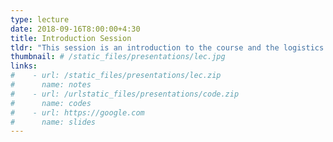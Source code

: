 ```yaml
---
type: lecture
date: 2018-09-16T8:00:00+4:30
title: Introduction Session
tldr: "This session is an introduction to the course and the logistics."
thumbnail: # /static_files/presentations/lec.jpg
links: 
#    - url: /static_files/presentations/lec.zip
#      name: notes
#    - url: /urlstatic_files/presentations/code.zip
#      name: codes
#    - url: https://google.com
#      name: slides
---
```


[//]: # (**Suggested Readings:**)

[//]: # (- [Readings 1]&#40;http://example.com&#41;)

[//]: # (- [Readings 2]&#40;http://example.com&#41;)
